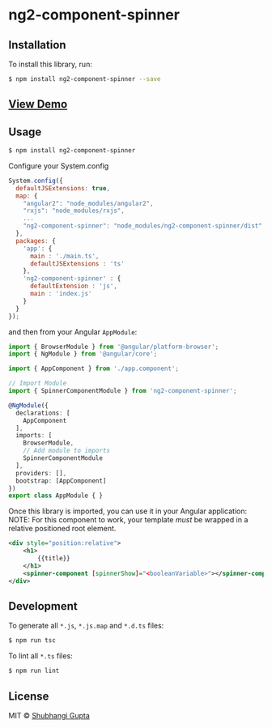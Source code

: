 # ng2-component-spinner

## Installation

To install this library, run:

```bash
$ npm install ng2-component-spinner --save
```
## [View Demo](https://shubhi1407.github.io/ng2-component-spinner/)

## Usage

```bash
$ npm install ng2-component-spinner
```
Configure your System.config
```javascript
System.config({
  defaultJSExtensions: true,
  map: {
    "angular2": "node_modules/angular2",
    "rxjs": "node_modules/rxjs",
    ...
    "ng2-component-spinner": "node_modules/ng2-component-spinner/dist"
  },
  packages: {        
    'app': {
      main : './main.ts',
      defaultJSExtensions : 'ts'
    },
    'ng2-component-spinner' : {
      defaultExtension : 'js',
      main : 'index.js'
    }
  }
});
```
and then from your Angular `AppModule`:

```typescript
import { BrowserModule } from '@angular/platform-browser';
import { NgModule } from '@angular/core';

import { AppComponent } from './app.component';

// Import Module
import { SpinnerComponentModule } from 'ng2-component-spinner';

@NgModule({
  declarations: [
    AppComponent
  ],
  imports: [
    BrowserModule,    
    // Add module to imports
    SpinnerComponentModule
  ],
  providers: [],
  bootstrap: [AppComponent]
})
export class AppModule { }
```

Once this library is imported, you can use it in your Angular application:
NOTE: For this component to work, your template *must* be wrapped in a relative positioned root element.
```xml
<div style="position:relative">
    <h1>
        {{title}}
    </h1>
    <spinner-component [spinnerShow]="<booleanVariable>"></spinner-component>
</div>
```

## Development

To generate all `*.js`, `*.js.map` and `*.d.ts` files:

```bash
$ npm run tsc
```

To lint all `*.ts` files:

```bash
$ npm run lint
```

## License

MIT © [Shubhangi Gupta](mailto:shubhangi140793@gmail.com)
